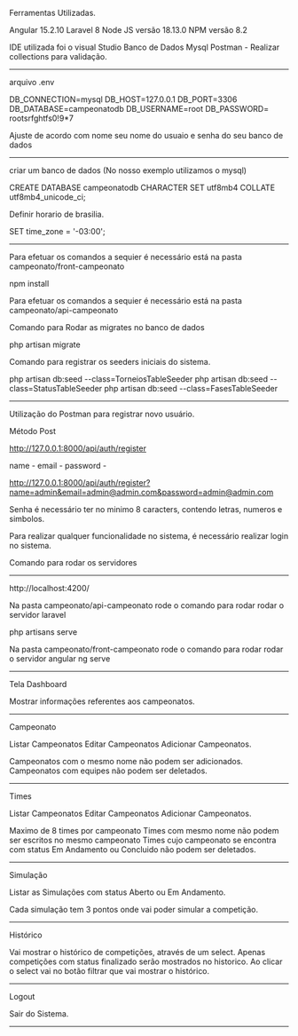 Ferramentas Utilizadas.

Angular 15.2.10 
Laravel 8
Node JS versão 18.13.0
NPM versão 8.2

IDE utilizada foi o visual Studio
Banco de Dados Mysql
Postman - Realizar collections para validação.
_____________________________________________________________________________________________
arquivo .env

DB_CONNECTION=mysql
DB_HOST=127.0.0.1
DB_PORT=3306
DB_DATABASE=campeonatodb
DB_USERNAME=root
DB_PASSWORD= rootsrfghtfs0!9*7

Ajuste de acordo com nome seu nome do usuaio e senha do seu banco de dados

_____________________________________________________________________________________________

criar um banco de dados (No nosso exemplo utilizamos o mysql)

CREATE DATABASE campeonatodb CHARACTER SET utf8mb4 COLLATE utf8mb4_unicode_ci;

Definir horario de brasilia.

SET time_zone = '-03:00';
_____________________________________________________________________________________________
Para efetuar os comandos a sequier é necessário está na pasta campeonato/front-campeonato

npm install


Para efetuar os comandos a sequier é necessário está na pasta campeonato/api-campeonato

Comando para Rodar as migrates no banco de dados

php artisan migrate

Comando para registrar os seeders iniciais do sistema.

php artisan db:seed --class=TorneiosTableSeeder
php artisan db:seed --class=StatusTableSeeder
php artisan db:seed --class=FasesTableSeeder

_______________________________________________________________________________________________

Utilização do Postman para registrar novo usuário.

Método Post

http://127.0.0.1:8000/api/auth/register

name -
email -
password -

http://127.0.0.1:8000/api/auth/register?name=admin&email=admin@admin.com&password=admin@admin.com

Senha é necessário ter no minimo 8 caracters, contendo letras, numeros e simbolos.

Para realizar qualquer funcionalidade no sistema, é necessário realizar login no sistema.

Comando para rodar os servidores 

_______________________________________________________________________________________________
http://localhost:4200/

Na pasta campeonato/api-campeonato rode o comando para rodar rodar o servidor laravel

php artisans serve

Na pasta campeonato/front-campeonato rode o comando para rodar rodar o servidor angular
ng serve

_______________________________________________________________________________________________
Tela Dashboard

Mostrar informações referentes aos campeonatos.
 
_______________________________________________________________________________________________
Campeonato

Listar Campeonatos
Editar Campeonatos
Adicionar Campeonatos.

Campeonatos com o mesmo nome não podem ser adicionados.
Campeonatos com equipes não podem ser deletados.

------------------------------
Times

Listar Campeonatos
Editar Campeonatos
Adicionar Campeonatos.

Maximo de 8 times por campeonato
Times com mesmo nome não podem ser escritos no mesmo campeonato
Times cujo campeonato se encontra com status Em Andamento ou Concluido não podem ser deletados.

------------------------------
Simulação

Listar as Simulações com status Aberto ou Em Andamento.

Cada simulação tem 3 pontos onde vai poder simular a competição.


------------------------------
Histórico

Vai mostrar o histórico de competições, através de um select.
Apenas competições com status finalizado serão mostrados no historico.
Ao clicar o select vai no botão filtrar que vai mostrar o histórico.

------------------------------
Logout

Sair do Sistema.

------------------------------
